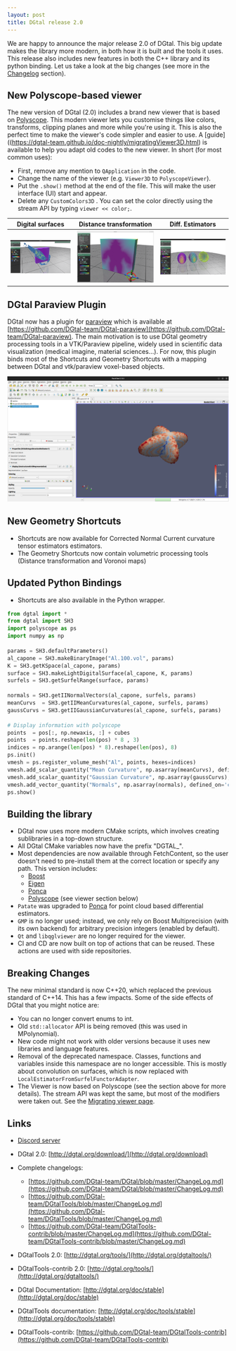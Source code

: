 ```yaml
---
layout: post
title: DGtal release 2.0
---
```



We are happy to announce the major release 2.0 of DGtal. This big update makes the library more modern, in both how it is built and the tools it uses. This release also includes new features in both the C++ library and its python binding. Let us take a look at the big changes (see more in the [Changelog](https://github.com/DGtal-team/DGtal/blob/master/ChangeLog.md) section).


## New Polyscope-based viewer
The new version of DGtal (2.0) includes a brand new viewer that is based on [Polyscope](https://polyscope.run/). This modern viewer lets you customise things like colors, transforms, clipping planes and more while you're using it. This is also the perfect time to make the viewer's code simpler and easier to use. A [guide]((https://dgtal-team.github.io/doc-nightly/migratingViewer3D.html) is available to help you adapt old codes to the new viewer. In short (for most common uses):
* First, remove any mention to `QApplication` in the code.
* Change the name of the viewer (e.g. `Viewer3D` to `PolyscopeViewer`).
* Put the `.show()` method at the end of the file. This will make the user interface (UI) start and appear.
* Delete any `CustomColors3D` . You can set the color directly using the stream API by typing `viewer << color;`.

 Digital surfaces | Distance transformation | Diff. Estimators
--|--|--
![](../img/viewer3D-9.png) | ![](../img/voronoimapl2.png) | ![](../img/viewer3DQuantities.png)


## DGtal Paraview Plugin

DGtal now has a plugin for [paraview](http://paraview.org)  which is available at [https://github.com/DGtal-team/DGtal-paraview](https://github.com/DGtal-team/DGtal-paraview). The main motivation is to use DGtal geometry processing tools in a VTK/Paraview pipeline, widely used in scientific data visualization (medical imagine, material sciences...). For now, this plugin binds most of the Shortcuts and Geometry Shortcuts with a mapping between DGtal and vtk/paraview voxel-based objects.

![](../img/paraview.png) 


## New Geometry Shortcuts

* Shortcuts are now available for Corrected Normal Current curvature tensor estimators estimators.
* The Geometry Shortcuts now contain volumetric processing tools (Distance transformation and Voronoi maps)

## Updated Python Bindings

* Shortcuts are also available in the Python wrapper.


``` python
from dgtal import *
from dgtal import SH3
import polyscope as ps
import numpy as np
 
params = SH3.defaultParameters()
al_capone = SH3.makeBinaryImage("Al.100.vol", params)
K = SH3.getKSpace(al_capone, params)
surface = SH3.makeLightDigitalSurface(al_capone, K, params)
surfels = SH3.getSurfelRange(surface, params)
 
normals = SH3.getIINormalVectors(al_capone, surfels, params)
meanCurvs  = SH3.getIIMeanCurvatures(al_capone, surfels, params)
gaussCurvs = SH3.getIIGaussianCurvatures(al_capone, surfels, params)
 
# Display information with polyscope 
points  = pos[:, np.newaxis, :] + cubes
points  = points.reshape(len(pos) * 8 , 3)
indices = np.arange(len(pos) * 8).reshape(len(pos), 8)
ps.init()
vmesh = ps.register_volume_mesh("Al", points, hexes=indices)
vmesh.add_scalar_quantity("Mean Curvature", np.asarray(meanCurvs), defined_on='cells', enabled=False)
vmesh.add_scalar_quantity("Gaussian Curvature", np.asarray(gaussCurvs), defined_on='cells', enabled=True)
vmesh.add_vector_quantity("Normals", np.asarray(normals), defined_on='cells', enabled=True)
ps.show()
```

## Building the library
* DGtal now uses more modern CMake scripts, which involves creating sublibraries in a top-down structure.
* All DGtal CMake variables now have the prefix "DGTAL_".
* Most dependencies are now available through FetchContent, so the user doesn't need to pre-install them at the correct location or specify any path. This version includes:
  * [Boost](https://www.boost.org/)
  * [Eigen](https://eigen.tuxfamily.org/index.php?title=Main_Page)
  * [Ponca](https://poncateam.github.io/ponca/index.html)
  * [Polyscope](https://polyscope.run/) (see viewer section below)
* `Patate` was upgraded to [Ponca](https://poncateam.github.io/ponca/index.html) for point cloud based differential estimators.
* `GMP` is no longer used; instead, we only rely on  Boost Multiprecision (with its own backend) for arbitrary precision integers  (enabled by default).
* `Qt` and `libqglviewer` are no longer required for the viewer.
* CI and CD are now built on top of actions that can be reused. These actions are used with side repositories.

## Breaking Changes
The new minimal standard is now C++20, which replaced the previous standard of C++14. This has a few impacts. Some of the side effects of DGtal that you might notice are:
* You can no longer convert enums to int.
* Old `std::allocator` API is being removed (this was used in MPolynomial).
* New code might not work with older versions because it uses new libraries and language features.
* Removal of the deprecated namespace. Classes, functions and variables inside this namespace are no longer accessible. This is mostly about convolution on surfaces, which is now replaced with `LocalEstimatorFromSurfelFunctorAdapter`.
* The Viewer is now based on Polyscope (see the section above for more details). The stream API was kept the same, but most of the modifiers were taken out. See the [Migrating viewer page](https://dgtal-team.github.io/doc-nightly/migratingViewer3D.html).


## Links

  * [Discord server](https://discord.gg/zTyCYdfA)
  * DGtal 2.0: [http://dgtal.org/download/](http://dgtal.org/download)
  * Complete changelogs:
      * [https://github.com/DGtal-team/DGtal/blob/master/ChangeLog.md](https://github.com/DGtal-team/DGtal/blob/master/ChangeLog.md)
      * [https://github.com/DGtal-team/DGtalTools/blob/master/ChangeLog.md](https://github.com/DGtal-team/DGtalTools/blob/master/ChangeLog.md)
      * [https://github.com/DGtal-team/DGtalTools-contrib/blob/master/ChangeLog.md](https://github.com/DGtal-team/DGtalTools-contrib/blob/master/ChangeLog.md)

  * DGtalTools 2.0: [http://dgtal.org/tools/](http://dgtal.org/dgtaltools/)
  * DGtalTools-contrib 2.0: [http://dgtal.org/tools/](http://dgtal.org/dgtaltools/)
  * DGtal Documentation: [http://dgtal.org/doc/stable](http://dgtal.org/doc/stable)
  * DGtalTools documentation:  [http://dgtal.org/doc/tools/stable](http://dgtal.org/doc/tools/stable)
  * DGtalTools-contrib: [https://github.com/DGtal-team/DGtalTools-contrib](https://github.com/DGtal-team/DGtalTools-contrib)
